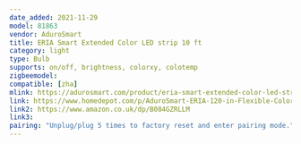 ```yaml
---
date_added: 2021-11-29
model: 81863
vendor: AduroSmart
title: ERIA Smart Extended Color LED strip 10 ft
category: light
type: Bulb
supports: on/off, brightness, colorxy, colotemp
zigbeemodel: 
compatible: [zha]
mlink: https://adurosmart.com/product/eria-smart-extended-color-led-strip-3m-eriaproduct/
link: https://www.homedepot.com/p/AduroSmart-ERIA-120-in-Flexible-Color-and-White-LED-Dimmable-Smart-Strip-Light-81863/312889631
link2: https://www.amazon.co.uk/dp/B084GZRLLM
link3: 
pairing: "Unplug/plug 5 times to factory reset and enter pairing mode."
---
```


